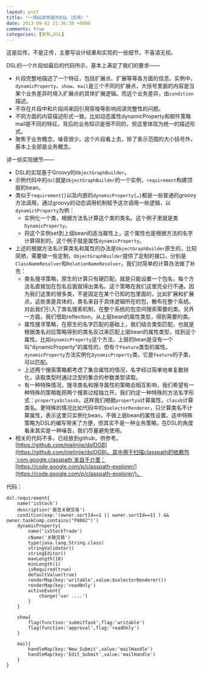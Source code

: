 ```yaml
---
layout: post
title: "一场似非而是的DSL（后传）"
date: 2013-09-02 21:36:38 +0800
comments: true
categories: [架构,DSL]
---
```


这是后传，不是正传，主要写设计结果和实现的一些细节，不喜请无视。
<!-- more -->

DSL的一个片段如最后的代码所示，基本上满足了我们的要求——

* 片段完整地描述了一个特征，包括扩展点、扩展等等各方面的信息。实例中，`dynamicProperty`、`show`、`mail`是三个不同的扩展点，大括号里面的内容是当某个业务差异时填入扩展点的具体扩展逻辑。而这个业务差异，由`condition`描述。
* 不存在片段中和片段间来回引用穿梭等影响阅读完整性的问题。
* 不同方面的内容描述形式一致。比如动态属性dynamicProperty和邮件策略mail是不同的特征，背后的业务知识是很不同的，但这里体现为统一的描述形式。
* 聚焦于业务概念，噪音很少。这个片段看上去，除了表示范围的大小括号外，基本上全部是业务概念。

讲一些实现细节——

*	DSL的实现基于Groovy的`ObjectGraphBuilder`。
* 	示例代码中的`dsl`就是`ObjectGraphBuilder`的一个实例，`requirement`构建顶层的bean。
*	类似于`requirement{}`以及内嵌的`dynamicProperty{…}`都是一些普通的groovy方法调用，通过groovy的动态调用机制赋予这次调用一些逻辑，以`dynamictProperty`为例：
	* 实例化一个类，根据方法名计算这个类的类名。这个例子里就是类`DynamicProperty`。
	* 将这个实例set到上级bean的适当属性上，这个属性也是根据方法的名字计算得到的。这个例子就是属性`dynamicProperty`。
* 上述的根据方法名计算类名和属性的办法是`ObjectGraphBuilder`原生的，比较简陋，需要做一些定制，`ObjectGraphBuilder`提供了定制的接口，分别是`ClassNameResolver`和`RelationNameResolver`。我们对简单的计算办法做了补充：
	* 类名搜寻策略，原生的计算只有硬匹配，就是只能设置一个包名，每个方法名直接加在包名后面就得出类名。这个策略在我们这里完全行不通，因为我们这里的很多类，不是固定在某个已知的包里面的，比如扩展和扩展点，这些类是具体的，类名来自于具体逻辑所在的包，散布在整个系统。对此我们引入了类名搜索机制，在整个系统的包空间搜索需要的类。另外一方面，我们借助reflection，从上层bean的属性类型，得到需要的类。
	* 属性搜寻策略，在原生的名字匹配的基础上，我们结合类型匹配，也就是根据类名对应策略得到的类名反过来匹配上层bean的属性类型，找到这个属性。比如`dynamicProperty`这个方法，上层的bean是没有一个叫“dynamicProperty”的属性的，但有个`Feature`类型的属性。`dynamicProperty`方法实例化`DynamicProperty`类，它是`Feature`的子类，可以匹配。
	* 上述两个搜索策略都考虑了集合属性的情况，名字经过简单地单复数转化，读取类型时通过泛型的集合的参数类型读取。
	* 有一种特殊情况，搜寻类名和搜寻属性的策略会相互影响，我们希望有一种特殊的策略能把两个搜索过程独立开。我们约定一种特殊的方法名字形式：`propertya$classb`，这样我们根据`propertya`计算属性，`classb`计算类名。更特殊的情况比如代码中的`$selectorRenderer`，只计算类名不计算属性，表示这里只实例化bean，不做上层bean的属性设置。这中特殊策略为DSL的编写带来了方便，但其实不是一种业务策略，在DSL的角度看来其实是一种噪音，我们尽量避免使用。
* 相关的代码不多，已经放到github，供参考。[https://github.com/nielinjie/dslOGB](https://github.com/nielinjie/dslOGB)。其中用于扫描classpath的依赖包`com.google.classpath`来自于介里：[https://code.google.com/p/classpath-explorer/](https://code.google.com/p/classpath-explorer/)。

代码：

	dsl.requirement{
	    name('isStock')
	    description('是否关联交易')
	    condition(exp:'(owner.sortId==1 || owner.sortId==11 ) && owner.taskComp.contains("PA002")')
	    dynamicProperty{
	        name('isStockTrade')
	        cName('关联交易')
	        type(java.lang.String.class)
	        stringValidator()
	        stringEditor()
	        maxLength(10)
	        minLength(1)
	        isRequired(true)
	        defaultValue(true)
	        renderMap(key:'writable',value:$selectorRenderer())
	        renderMap(key:'readOnly')
	        activeEvent{
	            change('var ....')
	        }
	    }

	    show{
	        flag(function:'submitTask',flag:'writable')
	        flag(function:'approval',flag:'readOnly')
	    }

	    mail{
	        handleMap(key:'New_Submit',value:'mailHandle')
	        handleMap(key:'Edit_Submit',value:'mailHandle')
	    }
	}
